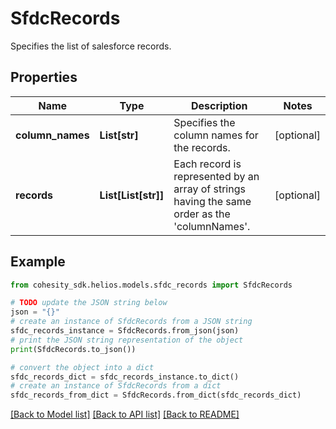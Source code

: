 # SfdcRecords

Specifies the list of salesforce records.

## Properties

Name | Type | Description | Notes
------------ | ------------- | ------------- | -------------
**column_names** | **List[str]** | Specifies the column names for the records. | [optional] 
**records** | **List[List[str]]** | Each record is represented by an array of strings having the same order as the &#39;columnNames&#39;. | [optional] 

## Example

```python
from cohesity_sdk.helios.models.sfdc_records import SfdcRecords

# TODO update the JSON string below
json = "{}"
# create an instance of SfdcRecords from a JSON string
sfdc_records_instance = SfdcRecords.from_json(json)
# print the JSON string representation of the object
print(SfdcRecords.to_json())

# convert the object into a dict
sfdc_records_dict = sfdc_records_instance.to_dict()
# create an instance of SfdcRecords from a dict
sfdc_records_from_dict = SfdcRecords.from_dict(sfdc_records_dict)
```
[[Back to Model list]](../README.md#documentation-for-models) [[Back to API list]](../README.md#documentation-for-api-endpoints) [[Back to README]](../README.md)


